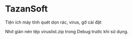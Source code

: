 # TazanSoft
Tiện ích máy tính quét dọn rác, virus, gỡ cài đặt

Nhớ giản nén tệp viruslist.zip trong Debug trước khi sử dụng.
